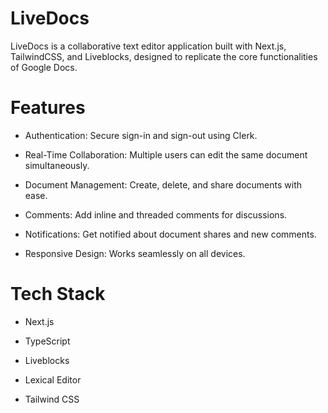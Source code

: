 # LiveDocs

LiveDocs is a collaborative text editor application built with Next.js, TailwindCSS, and Liveblocks, designed to replicate the core functionalities of Google Docs.

# Features

* Authentication: Secure sign-in and sign-out using Clerk.

* Real-Time Collaboration: Multiple users can edit the same document simultaneously.

* Document Management: Create, delete, and share documents with ease.

* Comments: Add inline and threaded comments for discussions.

* Notifications: Get notified about document shares and new comments.

* Responsive Design: Works seamlessly on all devices.

# Tech Stack

* Next.js

* TypeScript

* Liveblocks

* Lexical Editor

* Tailwind CSS
